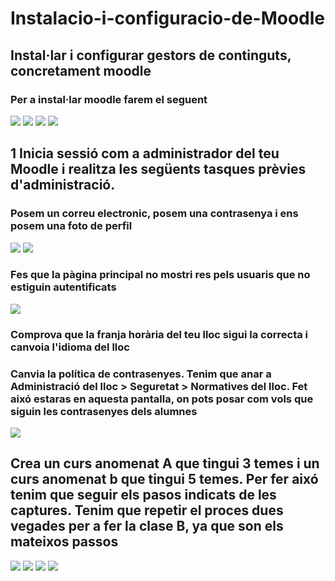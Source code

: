 # Instalacio-i-configuracio-de-Moodle

## Instal·lar i configurar gestors de continguts, concretament moodle
### Per a instal·lar moodle farem el seguent
<img src="1.png">
<img src="2.png">
<img src="3.png">
<img src="4.png">

## 1 Inicia sessió com a administrador del teu Moodle i realitza les següents tasques prèvies d'administració.
### Posem un correu electronic, posem una contrasenya i ens posem una foto de perfil
<img src="5.png">
<img src="6.png">

### Fes que la pàgina principal no mostri res pels usuaris que no estiguin autentificats
<img src="7.png">

### Comprova que la franja horària del teu lloc sigui la correcta i canvoia l'idioma del lloc


### Canvia la política de contrasenyes. Tenim que anar a Administració del lloc > Seguretat > Normatives del lloc. Fet aixó estaras en aquesta pantalla, on pots posar com vols que siguin les contrasenyes dels alumnes
<img src="8.png">

## Crea un curs anomenat A que tingui 3 temes i un curs anomenat b que tingui 5 temes. Per fer aixó tenim que seguir els pasos indicats de les captures. Tenim que repetir el proces dues vegades per a fer la clase B, ya que son els mateixos passos
<img src="17.png">
<img src="18.png">
<img src="19.png">
<img src="20.png">
